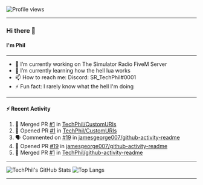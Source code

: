 ![Profile views](https://gpvc.arturio.dev/TechPhil)

---

### Hi there 👋
#### I'm Phil

---

- 🔭 I’m currently working on The Simulator Radio FiveM Server
- 🌱 I’m currently learning how the hell lua works
- 📫 How to reach me: Discord: SR_TechPhil#0001
- ⚡ Fun fact: I rarely know what the hell I'm doing

---

#### ⚡ Recent Activity
<!--START_SECTION:activity-->
1. 🎉 Merged PR [#1](https://github.com//TechPhil/CustomURIs/pull/1) in [TechPhil/CustomURIs](https://github.com//TechPhil/CustomURIs)
2. 💪 Opened PR [#1](https://github.com//TechPhil/CustomURIs/pull/1) in [TechPhil/CustomURIs](https://github.com//TechPhil/CustomURIs)
3. 🗣 Commented on [#19](https://github.com//jamesgeorge007/github-activity-readme/issues/19) in [jamesgeorge007/github-activity-readme](https://github.com//jamesgeorge007/github-activity-readme)
4. 💪 Opened PR [#19](https://github.com//jamesgeorge007/github-activity-readme/pull/19) in [jamesgeorge007/github-activity-readme](https://github.com//jamesgeorge007/github-activity-readme)
5. 🎉 Merged PR [#1](https://github.com//TechPhil/github-activity-readme/pull/1) in [TechPhil/github-activity-readme](https://github.com//TechPhil/github-activity-readme)
<!--END_SECTION:activity-->

---

![TechPhil's GitHub Stats](https://github-readme-stats.vercel.app/api?username=techphil&count_private=true)
![Top Langs](https://github-readme-stats.vercel.app/api/top-langs/?username=techphil)

---
